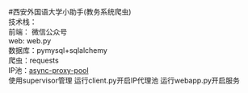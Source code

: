 #西安外国语大学小助手(教务系统爬虫)<br>
技术栈：<br>
前端： 微信公众号<br>
web: web.py<br>
数据库：pymysql+sqlalchemy<br>
爬虫：requests<br>
IP池：[async-proxy-pool](https://github.com/chenjiandongx/async-proxy-pool)<br>
使用supervisor管理
运行client.py开启IP代理池
运行webapp.py开启服务
